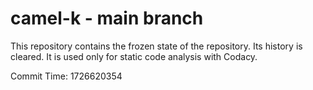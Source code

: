 # camel-k - main branch

This repository contains the frozen state of the repository.
Its history is cleared. It is used only for static code
analysis with Codacy.

Commit Time: 1726620354